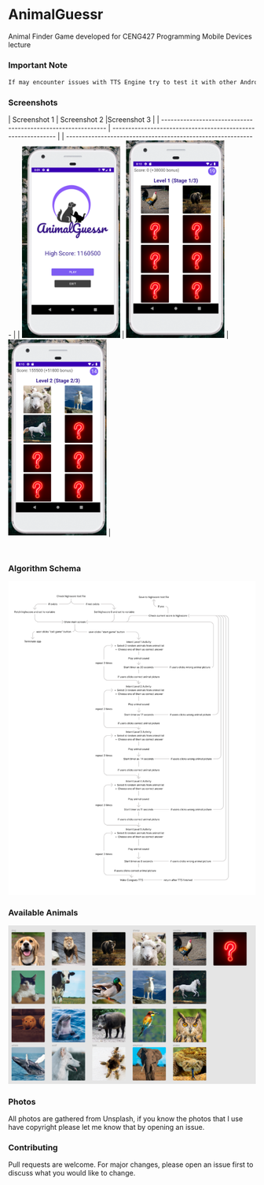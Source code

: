 # AnimalGuessr

Animal Finder Game developed for  CENG427 Programming Mobile Devices lecture


### Important Note

```sh
If may encounter issues with TTS Engine try to test it with other Android API Level (minimum 4)
```

### Screenshots

| Screenshot 1  | Screenshot 2  |Screenshot 3 |
| ------------------------------------------------------------  | ------------------------------------------------------------ | | ------------------------------------------------------------ |
| <img src="images/game1.png" alt="mobile" width=200 /> | <img src="images/game2.png" alt="mobile" width=200 />   |  <img src="images/game3.png" alt="mobile" width=200 />   | 

<br/>

### Algorithm Schema

<img src="images/algorithm.png" alt="algorithm"/>

### Available Animals

<img src="images/animals.png" alt="algorithm"/>

### Photos

All photos are gathered from Unsplash, if you know the photos that I use have copyright please let me know that by opening an issue.


### Contributing

Pull requests are welcome. For major changes, please open an issue first to discuss what you would like to change.

